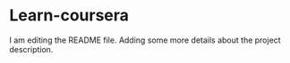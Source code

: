 # Learn-coursera
I am editing the README file. Adding some more details about the project description.
